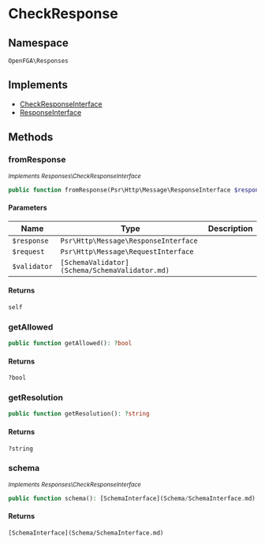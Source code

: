 # CheckResponse


## Namespace
`OpenFGA\Responses`

## Implements
* [CheckResponseInterface](Responses/CheckResponseInterface.md)
* [ResponseInterface](Responses/ResponseInterface.md)



## Methods
### fromResponse

*<small>Implements Responses\CheckResponseInterface</small>*  

```php
public function fromResponse(Psr\Http\Message\ResponseInterface $response, Psr\Http\Message\RequestInterface $request, [SchemaValidator](Schema/SchemaValidator.md) $validator): self
```


#### Parameters
| Name | Type | Description |
|------|------|-------------|
| `$response` | `Psr\Http\Message\ResponseInterface` |  |
| `$request` | `Psr\Http\Message\RequestInterface` |  |
| `$validator` | `[SchemaValidator](Schema/SchemaValidator.md)` |  |

#### Returns
`self`

### getAllowed


```php
public function getAllowed(): ?bool
```



#### Returns
`?bool`

### getResolution


```php
public function getResolution(): ?string
```



#### Returns
`?string`

### schema

*<small>Implements Responses\CheckResponseInterface</small>*  

```php
public function schema(): [SchemaInterface](Schema/SchemaInterface.md)
```



#### Returns
`[SchemaInterface](Schema/SchemaInterface.md)`

